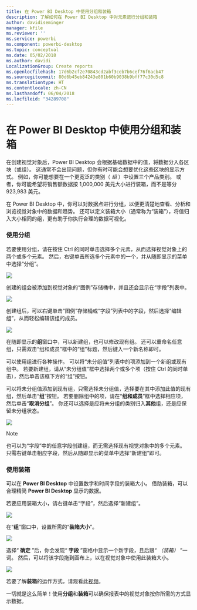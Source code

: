 ```yaml
---
title: 在 Power BI Desktop 中使用分组和装箱
description: 了解如何在 Power BI Desktop 中对元素进行分组和装箱
author: davidiseminger
manager: kfile
ms.reviewer: ''
ms.service: powerbi
ms.component: powerbi-desktop
ms.topic: conceptual
ms.date: 05/02/2018
ms.author: davidi
LocalizationGroup: Create reports
ms.openlocfilehash: 17d6b2cf2e70843cd2abf3ceb7b6cef76f6acb47
ms.sourcegitcommit: 80d6b45eb84243e801b60b9038b9bff77c30d5c8
ms.translationtype: HT
ms.contentlocale: zh-CN
ms.lasthandoff: 06/04/2018
ms.locfileid: "34289708"
---
```

# <a name="use-grouping-and-binning-in-power-bi-desktop"></a>在 Power BI Desktop 中使用分组和装箱
在创建视觉对象后，Power BI Desktop 会根据基础数据中的值，将数据分入各区块（或组）。 这通常不会出现问题，但你有时可能会想要优化这些区块的显示方式。 例如，你可能想要在一个更宽泛的类别（ *组* ）中设置三个产品类别。 或者，你可能希望将销售额数据按 1,000,000 美元大小进行装箱，而不是等分 923,983 美元。

在 Power BI Desktop 中，你可以对数据点进行分组，以便更清楚地查看、分析和浏览视觉对象中的数据和趋势。 还可以定义装箱大小（通常称为“装箱”），将值归入大小相同的组，更有助于你执行合理的数据可视化。

### <a name="using-grouping"></a>使用分组
若要使用分组，请在按住 Ctrl 的同时单击选择多个元素，从而选择视觉对象上的两个或多个元素。 然后，右键单击所选多个元素中的一个，并从随即显示的菜单中选择“分组”。

![](media/desktop-grouping-and-binning/grouping-binning_1.png)

创建的组会被添加到视觉对象的“图例”存储桶中，并且还会显示在“字段”列表中。

![](media/desktop-grouping-and-binning/grouping-binning_2.png)

创建组后，可以右键单击“图例”存储桶或“字段”列表中的字段，然后选择“编辑组”，从而轻松编辑该组的成员。

![](media/desktop-grouping-and-binning/grouping-binning_3.png)

在随即显示的**组**窗口中，可以新建组，也可以修改现有组。 还可以重命名任意组，只需双击“组和成员”框中的“组”标题，然后键入一个新名称即可。

可以使用组进行各种操作。 可以将“未分组值”列表中的项添加到一个新组或现有组中。 若要新建组，请从“未分组值”框中选择两个或多个项（按住 Ctrl 的同时单击），然后单击该框下方的“组”按钮。

可以将未分组值添加到现有组，只需选择未分组值，选择要在其中添加此值的现有组，然后单击“**组**”按钮。 若要删除组中的项，请在“**组和成员**”框中选择相应项，然后单击“**取消分组**”。 你还可以选择是应将未分组的类别归入**其他**组，还是应保留未分组状态。

![](media/desktop-grouping-and-binning/grouping-binning_4.png)

> [!NOTE]
> 也可以为“字段”中的任意字段创建组，而无需选择现有视觉对象中的多个元素。 只需右键单击相应字段，然后从随即显示的菜单中选择“新建组”即可。
> 
> 

### <a name="using-binning"></a>使用装箱
可以在 **Power BI Desktop** 中设置数字和时间字段的装箱大小。 借助装箱，可以合理精简 **Power BI Desktop** 显示的数据。

若要应用装箱大小，请右键单击“字段”，然后选择“新建组”。

![](media/desktop-grouping-and-binning/grouping-binning_5.png)

在“**组**”窗口中，设置所需的“**装箱大小**”。

![](media/desktop-grouping-and-binning/grouping-binning_6.png)

选择“ **确定** ”后，你会发现“ **字段** ”窗格中显示一个新字段，且后跟“ *（装箱）* ”一词。 然后，可以将该字段拖到画布上，以在视觉对象中使用此装箱大小。

![](media/desktop-grouping-and-binning/grouping-binning_7.png)

若要了解**装箱**的运作方式，请观看此[视频](https://www.youtube.com/watch?v=BRvdZSfO0DY)。

一切就是这么简单！使用**分组**和**装箱**可以确保报表中的视觉对象按你所需的方式显示数据。

